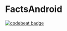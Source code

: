 # FactsAndroid
[![codebeat badge](https://codebeat.co/badges/2f9056e2-a2cc-4e28-933c-b42489684b21)](https://codebeat.co/projects/github-com-naxadeve-factsandroid-master)


